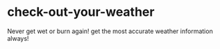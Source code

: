 # check-out-your-weather
Never get wet or burn again! get the most accurate weather information always!
